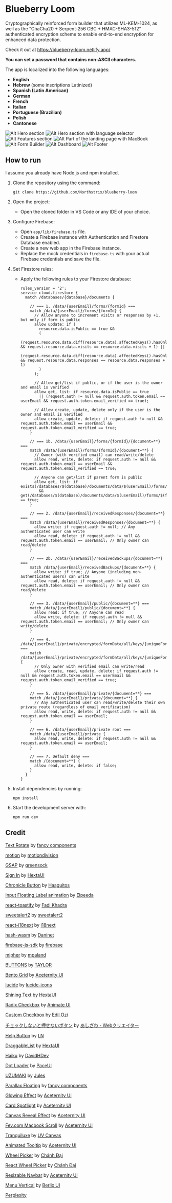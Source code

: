 # Blueberry Loom
Cryptographically reinforced form builder that utilizes ML-KEM-1024, as well as the "ChaCha20 + Serpent-256 CBC + HMAC-SHA3-512" authenticated encryption scheme to enable end-to-end encryption for enhanced data protection.

Check it out at https://blueberry-loom.netlify.app/

**You can set a password that contains non-ASCII characters.**

The app is localized into the following languages:

- **English**
- **Hebrew** (some inscriptions Latinized)
- **Spanish (Latin American)**
- **German**
- **French**
- **Italian**
- **Portuguese (Brazilian)**
- **Polish**
- **Cantonese**

![Alt Hero section](https://raw.githubusercontent.com/Northstrix/blueberry-loom/refs/heads/main/screenshots/hero-section.png)
![Alt Hero section with language selector](https://raw.githubusercontent.com/Northstrix/blueberry-loom/refs/heads/main/screenshots/hero-section-with-language-selector.png)
![Alt Features section](https://raw.githubusercontent.com/Northstrix/blueberry-loom/refs/heads/main/screenshots/features-section.png)
![Alt Part of the landing page with MacBook](https://raw.githubusercontent.com/Northstrix/blueberry-loom/refs/heads/main/screenshots/part-of-the-landing-page-with-macbook.png)
![Alt Form Builder](https://raw.githubusercontent.com/Northstrix/blueberry-loom/refs/heads/main/screenshots/drag-and-drop-form-builder.png)
![Alt Dashboard](https://raw.githubusercontent.com/Northstrix/blueberry-loom/refs/heads/main/screenshots/dashboard.png)
![Alt Footer](https://raw.githubusercontent.com/Northstrix/blueberry-loom/refs/heads/main/screenshots/footer.png)

## How to run

I assume you already have Node.js and npm installed.


1. Clone the repository using the command:

    ```
    git clone https://github.com/Northstrix/blueberry-loom
    ```

2. Open the project:

    - Open the cloned folder in VS Code or any IDE of your choice.

3. Configure Firebase:

    - Open `app/lib/firebase.ts` file.
    - Create a Firebase instance with Authentication and Firestore Database enabled.
    - Create a new web app in the Firebase instance.
    - Replace the mock credentials in `firebase.ts` with your actual Firebase credentials and save the file.

4. Set Firestore rules:

    - Apply the following rules to your Firestore database:

      ```
      rules_version = '2';
      service cloud.firestore {
        match /databases/{database}/documents {
      
          // === 1. /data/{userEmail}/forms/{formId} ===
          match /data/{userEmail}/forms/{formId} {
            // Allow anyone to increment visits or responses by +1, but only if form is public
            allow update: if (
              resource.data.isPublic == true &&
              (
                (request.resource.data.diff(resource.data).affectedKeys().hasOnly(['visits']) && request.resource.data.visits == resource.data.visits + 1) ||
                (request.resource.data.diff(resource.data).affectedKeys().hasOnly(['responses']) && request.resource.data.responses == resource.data.responses + 1)
              )
            );
      
            // Allow get/list if public, or if the user is the owner and email is verified
            allow get, list: if resource.data.isPublic == true
              || (request.auth != null && request.auth.token.email == userEmail && request.auth.token.email_verified == true);
      
            // Allow create, update, delete only if the user is the owner and email is verified
            allow create, update, delete: if request.auth != null && request.auth.token.email == userEmail && request.auth.token.email_verified == true;
          }
      
          // === 1b. /data/{userEmail}/forms/{formId}/{document=**} ===
          match /data/{userEmail}/forms/{formId}/{document=**} {
            // Owner (with verified email) can read/write/delete
            allow read, write, delete: if request.auth != null && request.auth.token.email == userEmail && request.auth.token.email_verified == true;
      
            // Anyone can get/list if parent form is public
            allow get, list: if exists(/databases/$(database)/documents/data/$(userEmail)/forms/$(formId))
              && get(/databases/$(database)/documents/data/$(userEmail)/forms/$(formId)).data.isPublic == true;
          }
      
          // === 2. /data/{userEmail}/receivedResponses/{document=**} ===
          match /data/{userEmail}/receivedResponses/{document=**} {
            allow write: if request.auth != null; // Any authenticated user can write
            allow read, delete: if request.auth != null && request.auth.token.email == userEmail; // Only owner can read/delete
          }
      
          // === 2b. /data/{userEmail}/receivedBackups/{document=**} ===
          match /data/{userEmail}/receivedBackups/{document=**} {
            allow write: if true; // Anyone (including non-authenticated users) can write
            allow read, delete: if request.auth != null && request.auth.token.email == userEmail; // Only owner can read/delete
          }
      
          // === 3. /data/{userEmail}/public/{document=**} ===
          match /data/{userEmail}/public/{document=**} {
            allow read: if true; // Anyone can read
            allow write, delete: if request.auth != null && request.auth.token.email == userEmail; // Only owner can write/delete
          }
      
          // === 4. /data/{userEmail}/private/encrypted/formData/all/keys/{uniqueFormId} ===
          match /data/{userEmail}/private/encrypted/formData/all/keys/{uniqueFormId} {
            // Only owner with verified email can write/read
            allow create, read, update, delete: if request.auth != null && request.auth.token.email == userEmail && request.auth.token.email_verified == true;
          }
      
          // === 5. /data/{userEmail}/private/{document=**} ===
          match /data/{userEmail}/private/{document=**} {
            // Any authenticated user can read/write/delete their own private route (regardless of email verification)
            allow read, write, delete: if request.auth != null && request.auth.token.email == userEmail;
          }
      
          // === 6. /data/{userEmail}/private root ===
          match /data/{userEmail}/private {
            allow read, write, delete: if request.auth != null && request.auth.token.email == userEmail;
          }
      
          // === 7. Default deny ===
          match /{document=**} {
            allow read, write, delete: if false;
          }
        }
      }
      ```

5. Install dependencies by running:

    ```
    npm install
    ```

6. Start the development server with:

    ```
    npm run dev
    ```

## Credit

[Text Rotate](https://www.fancycomponents.dev/docs/components/text/text-rotate) by [fancy components](https://www.fancycomponents.dev/)

[motion](https://github.com/motiondivision/motion) by [motiondivision](https://github.com/motiondivision)

[GSAP](https://github.com/greensock/GSAP) by [greensock](https://github.com/greensock)

[Sign In](https://hextaui.com/docs/marketing/sign-in) by [HextaUI](https://hextaui.com/)

[Chronicle Button](https://codepen.io/Haaguitos/pen/OJrVZdJ) by [Haaguitos](https://codepen.io/Haaguitos)

[Input Floating Label animation](https://codepen.io/Mahe76/pen/qBQgXyK) by [Elpeeda](https://codepen.io/Mahe76)

[react-toastify](https://github.com/fkhadra/react-toastify) by [Fadi Khadra](https://github.com/fkhadra)

[sweetalert2](https://github.com/sweetalert2/sweetalert2) by [sweetalert2](https://github.com/sweetalert2)

[react-i18next](https://github.com/i18next/react-i18next) by [i18next](https://github.com/i18next)

[hash-wasm](https://github.com/Daninet/hash-wasm) by [Daninet](https://github.com/Daninet)

[firebase-js-sdk](https://github.com/firebase/firebase-js-sdk) by [firebase](https://github.com/firebase/firebase-js-sdk)

[mipher](https://github.com/mpaland/mipher) by [mpaland](https://github.com/mpaland)

[BUTTONS](https://codepen.io/uchihaclan/pen/NWOyRWy) by [TAYLOR](https://codepen.io/uchihaclan)

[Bento Grid](https://ui.aceternity.com/components/bento-grid) by [Aceternity UI](https://ui.aceternity.com/)

[lucide](https://github.com/lucide-icons/lucide) by [lucide-icons](https://github.com/lucide-icons)

[Shining Text](https://hextaui.com/docs/text/text-shining) by [HextaUI](https://hextaui.com/)

[Radix Checkbox](https://21st.dev/animate-ui/radix-checkbox/radix-checkbox-demo) by [Animate UI](https://21st.dev/animate-ui)

[Custom Checkbox](https://21st.dev/Edil-ozi/custom-checkbox/default) by [Edil Ozi](https://21st.dev/Edil-ozi)

[チェックしないと押せないボタン](https://codepen.io/ash_creator/pen/JjZReNm) by [あしざわ - Webクリエイター](https://codepen.io/ash_creator)

[Help Button](https://21st.dev/ln-dev7/help-button/default) by [LN](https://21st.dev/ln-dev7)

[DraggableList](https://hextaui.com/docs/application/draggable-list) by [HextaUI](https://hextaui.com/)

[Haiku](https://www.reacthaiku.dev/) by [DavidHDev](https://github.com/DavidHDev)

[Dot Loader](https://21st.dev/paceui/dot-loader/default) by [PaceUI](https://www.paceui.com/)

[UZUMAKI](https://codepen.io/Alansdead/pen/zxGyOmx) by [Jules](https://codepen.io/Alansdead)

[Parallax Floating](https://www.fancycomponents.dev/docs/components/image/parallax-floating) by [fancy components](https://www.fancycomponents.dev/)

[Glowing Effect](https://ui.aceternity.com/components/glowing-effect) by [Aceternity UI](https://ui.aceternity.com/)

[Card Spotlight](https://ui.aceternity.com/components/card-spotlight) by [Aceternity UI](https://ui.aceternity.com/)

[Canvas Reveal Effect](https://ui.aceternity.com/components/canvas-reveal-effect) by [Aceternity UI](https://ui.aceternity.com/)

[Fey.com Macbook Scroll](https://ui.aceternity.com/components/macbook-scroll) by [Aceternity UI](https://ui.aceternity.com/)

[Tranquiluxe](https://uvcanvas.com/docs/components/tranquiluxe) by [UV Canvas](https://uvcanvas.com/)

[Animated Tooltip](https://ui.aceternity.com/components/animated-tooltip) by [Aceternity UI](https://ui.aceternity.com/)

[Wheel Picker](https://21st.dev/ncdai/wheel-picker/default) by [Chánh Đại](https://21st.dev/ncdai)

[React Wheel Picker](https://www.npmjs.com/package/@ncdai/react-wheel-picker) by [Chánh Đại](https://github.com/ncdai)

[Resizable Navbar](https://ui.aceternity.com/components/resizable-navbar) by [Aceternity UI](https://ui.aceternity.com/)

[Menu Vertical](https://21st.dev/berlix/menu-vertical/default) by [Berlix UI](https://berlix.vercel.app/)

[Perplexity](https://www.perplexity.ai/)
